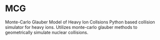 MCG
===

Monte-Carlo Glauber Model of Heavy Ion Collsions
Python based collision simulator for heavy ions. Utilizes monte-carlo glauber methods to geometrically simulate nuclear collisions.

